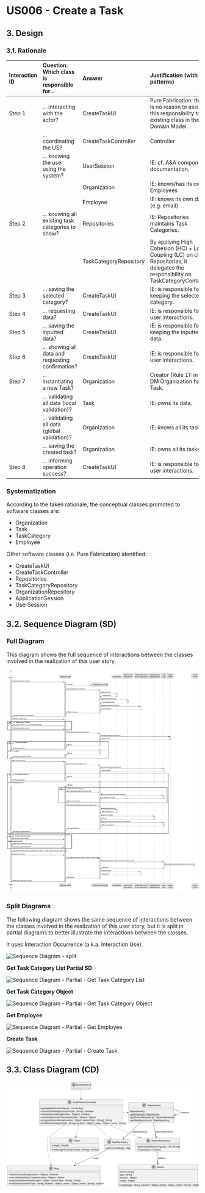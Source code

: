# US006 - Create a Task

## 3. Design

### 3.1. Rationale

| Interaction ID | Question: Which class is responsible for...        | Answer                 | Justification (with patterns)                                                                                                       |
|:---------------|:---------------------------------------------------|:-----------------------|:------------------------------------------------------------------------------------------------------------------------------------|
| Step 1         | ... interacting with the actor?                    | CreateTaskUI           | Pure Fabrication: there is no reason to assign this responsibility to any existing class in the Domain Model.                       |
|                | ... coordinating the US?                           | CreateTaskController   | Controller                                                                                                                          |
|                | ... knowing the user using the system?             | UserSession            | IE: cf. A&A component documentation.                                                                                                |
|                |                                                    | Organization           | IE: knows/has its own Employees                                                                                                     |
|                |                                                    | Employee               | IE: knows its own data (e.g. email)                                                                                                 |
| Step 2         | ... knowing all existing task categories to show?  | Repositories           | IE: Repositories maintains Task Categories.                                                                                         |
|                |                                                    | TaskCategoryRepository | By applying High Cohesion (HC) + Low Coupling (LC) on class Repositories, it delegates the responsibility on TaskCategoryContainer. |
| Step 3         | ... saving the selected category?                  | CreateTaskUI           | IE: is responsible for keeping the selected category.                                                                               |
| Step 4         | ... requesting data?                               | CreateTaskUI           | IE: is responsible for user interactions.                                                                                           |
| Step 5         | ... saving the inputted data?                      | CreateTaskUI           | IE: is responsible for keeping the inputted data.                                                                                   |
| Step 6         | ... showing all data and requesting confirmation?  | CreateTaskUI           | IE: is responsible for user interactions.                                                                                           |              
| Step 7         | ... instantiating a new Task?                      | Organization           | Creator (Rule 1): in the DM Organization has a Task.                                                                                |
|                | ... validating all data (local validation)?        | Task                   | IE: owns its data.                                                                                                                  | 
|                | ... validating all data (global validation)?       | Organization           | IE: knows all its tasks.                                                                                                            | 
|                | ... saving the created task?                       | Organization           | IE: owns all its tasks.                                                                                                             | 
| Step 8         | ... informing operation success?                   | CreateTaskUI           | IE: is responsible for user interactions.                                                                                           | 

### Systematization ##

According to the taken rationale, the conceptual classes promoted to software classes are: 

* Organization
* Task
* TaskCategory
* Employee

Other software classes (i.e. Pure Fabrication) identified: 

* CreateTaskUI  
* CreateTaskController
* Repositories
* TaskCategoryRepository
* OrganizationRepository
* ApplicationSession
* UserSession


## 3.2. Sequence Diagram (SD)

### Full Diagram

This diagram shows the full sequence of interactions between the classes involved in the realization of this user story.

![Sequence Diagram - Full](svg/US05-SD-full.svg)

### Split Diagrams

The following diagram shows the same sequence of interactions between the classes involved in the realization of this user story, but it is split in partial diagrams to better illustrate the interactions between the classes.

It uses Interaction Occurrence (a.k.a. Interaction Use).

![Sequence Diagram - split](svg/US006-SD-split.svg)

**Get Task Category List Partial SD**

![Sequence Diagram - Partial - Get Task Category List](svg/US006-SD-partial-get-task-category-list.svg)

**Get Task Category Object**

![Sequence Diagram - Partial - Get Task Category Object](svg/US006-SD-partial-get-task-category.svg)

**Get Employee**

![Sequence Diagram - Partial - Get Employee](svg/US006-SD-partial-get-employee.svg)

**Create Task**

![Sequence Diagram - Partial - Create Task](svg/US006-SD-partial-create-task.svg)

## 3.3. Class Diagram (CD)

![Class Diagram](svg/US05-CD.svg)